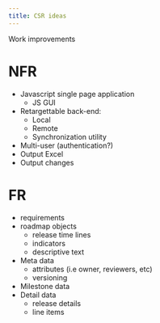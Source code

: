```yaml
---
title: CSR ideas
---
```


Work improvements

# NFR

- Javascript single page application
  - JS GUI
- Retargettable back-end:
  - Local
  - Remote
  - Synchronization utility
- Multi-user (authentication?)
- Output Excel
- Output changes

# FR

- requirements
- roadmap objects
  - release time lines
  - indicators
  - descriptive text
- Meta data
  - attributes (i.e owner, reviewers, etc)
  - versioning
- Milestone data
- Detail data
  - release details
  - line items


